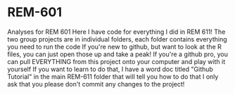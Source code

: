 # REM-601
Analyses for REM 601
Here I have code for everything I did in REM 611!
The two group projects are in individual folders, each folder contains everything you need to run the code
If you're new to github, but want to look at the R files, you can just open those up and take a peak!
If you're a github pro, you can pull EVERYTHING from this project onto your computer and play with it yourself
If you want to learn to do that, I have a word doc titled "Github Tutorial" in the main REM-611 folder that will tell you how to do that
I only ask that you please don't commit any changes to the project!
